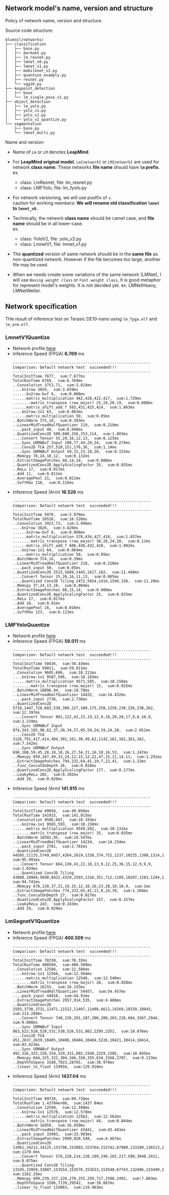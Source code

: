 ## Network model's name, version and structure

Policy of network name, version and structure.


Source code structure:
```
blueoil/networks/
├── classification
│   ├── base.py
│   ├── darknet.py
│   ├── lm_resnet.py
│   ├── lmnet_v0.py
│   ├── lmnet_v1.py
│   ├── mobilenet_v2.py
│   ├── quantuze_examply.py
│   ├── resnet.py
│   └── vgg16.py
├── keypoint_detection
│   ├── base
│   └── lm_single_pose_v1.py
├── object_detection
│   ├── lm_yolo.py
│   ├── yolo_v1.py
│   ├── yolo_v2.py
│   └── yolo_v2_quantize.py 
└── segmentation
    ├── base.py
    └── lmnet_multi.py
```


Name and version: 
* Name of `Lm` or `LM` denotes **LeapMind**.
* For **LeapMind original model**, `Lm{network}` or `LM{network}` are used for network **class name**. These networks **file name** should have **`lm` prefix**.  
  ex.
  * class: LmResnet, file: lm_resnet.py
  * class: LMFYolo, file: lm_fyolo.py  
* For network versioning, we will use postfix of `v`.  
    caution for working members: **We will rename old classification `lmnet` to `lmnet_v0.`**
* Technically, the network **class name** should be camel case, and **file name** should be in all lower-case.  
  ex.
  * class: YoloV2, file: yolo_v2.py
  * class: LmnetV1, file: lmnet_v1.py  

*  The **quantized** version of same network should be in the **same file** as non-quantized network. However if the file becomes too large, another file may be used.
* When we needs create some variations of the same network (LMNet), I will use `Boxing weight class` or `Font weight class`, It is good metaphor for represent model's weights. It is not decided yet. 
ex. LMNetHeavy, LMNetWelter.


## Network specification
THe result of inference test on Terasic DE10-nano using `lm_fpga.elf` and `lm_arm.elf`.

### LmnetV1Quantize
- Network profile [here](network_profile/LmnetV1Quantize_profile.md)
- Inference Speed (FPGA) **6.769** ms
    ```
    -------------------------------------------------------------
    Comparison: Default network test  succeeded!!!
    -------------------------------------------------------------
    TotalInitTime 7677,  sum:7.677ms
    TotalRunTime 6769,  sum:6.769ms
    ..Convolution 3753,71,  sum:3.824ms
    ....kn2row 3659,  sum:3.659ms
    ......kn2row-buf 6,  sum:0.006ms
    ......matrix_multiplication 462,428,422,417,  sum:1.729ms
    ........matrix_transpose (row_major) 25,24,20,19,  sum:0.088ms
    ......matrix_shift_add_f 583,431,425,424,  sum:1.863ms
    ....kn2row-1x1 63,  sum:0.063ms
    ......matrix_multiplication 50,  sum:0.05ms
    ..BatchNorm 375,18,  sum:0.393ms
    ..LinearMidTreadHalfQuantizer 219,  sum:0.219ms
    ....pack_input 48,  sum:0.048ms
    ..QuantizedConv2D 500,680,256,253,114,  sum:1.803ms
    ....Convert Tensor 55,29,16,12,13,  sum:0.125ms
    ....Sync UDMABuf Input 100,77,44,29,24,  sum:0.274ms
    ....Conv2D TCA 257,520,151,176,36,  sum:1.14ms
    ....Sync UDMABuf Output 59,32,23,18,20,  sum:0.152ms
    ..Memcpy 78,24,18,12,  sum:0.132ms
    ..ExtractImagePatches 60,14,14,  sum:0.088ms
    ..QuantizedConv2D_ApplyScalingFactor 35,  sum:0.035ms
    ..ReLu 17,  sum:0.017ms
    ..Add 11,  sum:0.011ms
    ..AveragePool 21,  sum:0.021ms
    ..SoftMax 116,  sum:0.116ms
    ```
- Inference Speed (Arm) **16.526** ms
    ```
    -------------------------------------------------------------
    Comparison: Default network test  succeeded!!!
    -------------------------------------------------------------
    TotalInitTime 5976,  sum:5.976ms
    TotalRunTime 16526,  sum:16.526ms
    ..Convolution 3923,73,  sum:3.996ms
    ....kn2row 3826,  sum:3.826ms
    ......kn2row-buf 6,  sum:0.006ms
    ......matrix_multiplication 578,434,427,418,  sum:1.857ms
    ........matrix_transpose (row_major) 38,28,24,20,  sum:0.11ms
    ......matrix_shift_add_f 606,436,432,428,  sum:1.902ms
    ....kn2row-1x1 64,  sum:0.064ms
    ......matrix_multiplication 50,  sum:0.05ms
    ..BatchNorm 374,16,  sum:0.39ms
    ..LinearMidTreadHalfQuantizer 218,  sum:0.218ms
    ....pack_input 50,  sum:0.05ms
    ..QuantizedConv2D 2515,5689,1445,1617,182,  sum:11.448ms
    ....Convert Tensor 25,20,16,11,13,  sum:0.085ms
    ....Quantized Conv2D Tiling 2472,5654,1414,1594,156,  sum:11.29ms
    ..Memcpy 37,24,13,10,  sum:0.084ms
    ..ExtractImagePatches 60,15,14,  sum:0.089ms
    ..QuantizedConv2D_ApplyScalingFactor 25,  sum:0.025ms
    ..ReLu 17,  sum:0.017ms
    ..Add 10,  sum:0.01ms
    ..AveragePool 16,  sum:0.016ms
    ..SoftMax 123,  sum:0.123ms
    ```

### LMFYoloQuantize
- Network profile [here](network_profile/LMFYoloQuantize_profile.md)
- Inference Speed (FPGA) **59.011** ms
    ```
    -------------------------------------------------------------
    Comparison: Default network test  succeeded!!!
    -------------------------------------------------------------
    TotalInitTime 50436,  sum:50.436ms
    TotalRunTime 59011,  sum:59.011ms
    ..Convolution 9605,606,  sum:10.211ms
    ....kn2row-1x1 9587,596,  sum:10.183ms
    ......matrix_multiplication 9571,585,  sum:10.156ms
    ........matrix_transpose (row_major) 15,  sum:0.015ms
    ..BatchNorm 18696,94,  sum:18.79ms
    ..LinearMidTreadHalfQuantizer 14432,  sum:14.432ms
    ....pack_input 2736,  sum:2.736ms
    ..QuantizedConv2D 5718,1447,728,602,538,389,227,109,175,258,1258,230,226,230,262,  sum:12.397ms
    ....Convert Tensor 881,122,42,23,19,12,9,10,20,28,17,9,8,10,9,  sum:1.219ms
    ....Sync UDMABuf Input 974,343,185,98,62,37,20,34,57,95,59,24,19,24,20,  sum:2.051ms
    ....Conv2D TCA 3126,791,417,414,404,301,161,30,49,62,1142,161,161,161,162,  sum:7.542ms
    ....Sync UDMABuf Output 698,160,59,45,28,18,18,16,27,54,21,16,18,16,53,  sum:1.247ms
    ..Memcpy 859,167,49,33,24,12,15,12,22,47,15,11,14,11,  sum:1.291ms
    ..ExtractImagePatches 794,232,64,41,19,7,22,41,  sum:1.22ms
    ..func_ConcatOnDepth 26,  sum:0.026ms
    ..QuantizedConv2D_ApplyScalingFactor 177,  sum:0.177ms
    ..LeakyReLu 202,  sum:0.202ms
    ..Add 29,  sum:0.029ms
    ```
- Inference Speed (Arm) **141.915** ms
    ```
    -------------------------------------------------------------
    Comparison: Default network test  succeeded!!!
    -------------------------------------------------------------
    TotalInitTime 49056,  sum:49.056ms
    TotalRunTime 141915,  sum:141.915ms
    ..Convolution 9586,607,  sum:10.193ms
    ....kn2row-1x1 9565,593,  sum:10.158ms
    ......matrix_multiplication 9549,582,  sum:10.131ms
    ........matrix_transpose (row_major) 35,  sum:0.035ms
    ..BatchNorm 18502,95,  sum:18.597ms
    ..LinearMidTreadHalfQuantizer 14234,  sum:14.234ms
    ....pack_input 2781,  sum:2.781ms
    ..QuantizedConv2D 44505,11135,5749,8457,4364,2619,1338,374,752,1237,10235,1308,1314,1302,1302,  sum:95.991ms
    ....Convert Tensor 664,130,41,22,18,13,9,12,25,36,15,12,9,9,9,  sum:1.024ms
    ....Quantized Conv2D Tiling 43808,10984,5690,8422,4329,2593,1316,351,712,1189,10207,1283,1294,1281,1282,  sum:94.741ms
    ..Memcpy 678,120,37,21,19,15,12,10,16,23,20,10,10,9,  sum:1ms
    ..ExtractImagePatches 774,232,65,41,21,8,24,39,  sum:1.204ms
    ..func_ConcatOnDepth 27,  sum:0.027ms
    ..QuantizedConv2D_ApplyScalingFactor 157,  sum:0.157ms
    ..LeakyReLu 243,  sum:0.243ms
    ..Add 29,  sum:0.029ms
    ```

### LmSegnetV1Quantize
- Network profile [here](network_profile/LmSegnetV1Quantize_profile.md)
- Inference Speed (FPGA) **400.509** ms
    ```
    -------------------------------------------------------------
    Comparison: Default network test  succeeded!!!
    -------------------------------------------------------------
    TotalInitTime 78330,  sum:78.33ms
    TotalRunTime 400509,  sum:400.509ms
    ..Convolution 12586,  sum:12.586ms
    ....kn2row-1x1 12564,  sum:12.564ms
    ......matrix_multiplication 12546,  sum:12.546ms
    ........matrix_transpose (row_major) 28,  sum:0.028ms
    ..BatchNorm 16155,  sum:16.155ms
    ..LinearMidTreadHalfQuantizer 54457,  sum:54.457ms
    ....pack_input 44910,  sum:44.91ms
    ..ExtractImagePatches 2957,914,535,  sum:4.406ms
    ..QuantizedConv2D 2593,3730,3731,11471,11512,11497,11488,6611,14269,18339,18043,  sum:113.284ms
    ....Convert Tensor 740,226,201,187,208,200,203,228,604,3267,2944,  sum:9.008ms
    ....Sync UDMABuf Input 863,522,528,528,531,538,526,531,862,2295,2352,  sum:10.076ms
    ....Conv2D TCA 451,2637,2639,10405,10408,10404,10404,5226,10421,10414,10414,  sum:83.823ms
    ....Sync UDMABuf Output 492,316,333,326,334,329,331,602,2348,2329,2305,  sum:10.045ms
    ..Memcpy 664,325,322,304,346,310,355,634,3166,2707,  sum:9.133ms
    ..DepthToSpace 3188,7023,28765,  sum:38.976ms
    ..linear_to_float 129916,  sum:129.916ms
    ```
 - Inference Speed (Arm) **1437.04** ms
    ```
    -------------------------------------------------------------
    Comparison: Default network test  succeeded!!!
    -------------------------------------------------------------
    TotalInitTime 89726,  sum:89.726ms
    TotalRunTime 1.43704e+06,  sum:1437.04ms
    ..Convolution 12599,  sum:12.599ms
    ....kn2row-1x1 12578,  sum:12.578ms
    ......matrix_multiplication 12562,  sum:12.562ms
    ........matrix_transpose (row_major) 44,  sum:0.044ms
    ..BatchNorm 16459,  sum:16.459ms
    ..LinearMidTreadHalfQuantizer 43441,  sum:43.441ms
    ....pack_input 33903,  sum:33.903ms
    ..ExtractImagePatches 2999,920,548,  sum:4.467ms
    ..QuantizedConv2D 13961,34212,34125,153796,153803,153764,153742,67980,133109,136513,135597,  sum:1170.6ms
    ....Convert Tensor 576,228,214,220,199,190,182,217,590,3048,2411,  sum:8.075ms
    ....Quantized Conv2D Tiling 13345,33959,33887,153554,153576,153553,153540,67743,132486,133440,133164,  sum:1162.25ms
    ..Memcpy 609,239,227,226,270,255,259,717,2508,2493,  sum:7.803ms
    ..DepthToSpace 3206,7139,29542,  sum:39.887ms
    ..linear_to_float 119963,  sum:119.963ms
    ```

